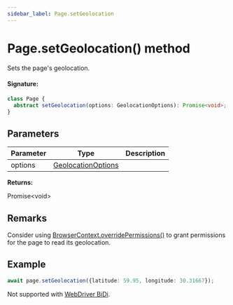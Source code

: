```yaml
---
sidebar_label: Page.setGeolocation
---
```


# Page.setGeolocation() method

Sets the page's geolocation.

#### Signature:

```typescript
class Page {
  abstract setGeolocation(options: GeolocationOptions): Promise<void>;
}
```

## Parameters

| Parameter | Type                                                    | Description |
| --------- | ------------------------------------------------------- | ----------- |
| options   | [GeolocationOptions](./puppeteer.geolocationoptions.md) |             |

**Returns:**

Promise&lt;void&gt;

## Remarks

Consider using [BrowserContext.overridePermissions()](./puppeteer.browsercontext.overridepermissions.md) to grant permissions for the page to read its geolocation.

## Example

```ts
await page.setGeolocation({latitude: 59.95, longitude: 30.31667});
```

Not supported with [WebDriver BiDi](https://pptr.dev/faq#q-what-is-the-status-of-cross-browser-support).
